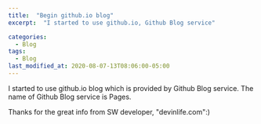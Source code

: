 ```yaml
---
title:  "Begin github.io blog"
excerpt:  "I started to use github.io, Github Blog service"

categories:
  - Blog
tags:
  - Blog
last_modified_at: 2020-08-07-13T08:06:00-05:00
---
```


I started to use github.io blog which is provided by Github Blog service.
The name of Github Blog service is Pages.

Thanks for the great info from SW developer, "devinlife.com":)